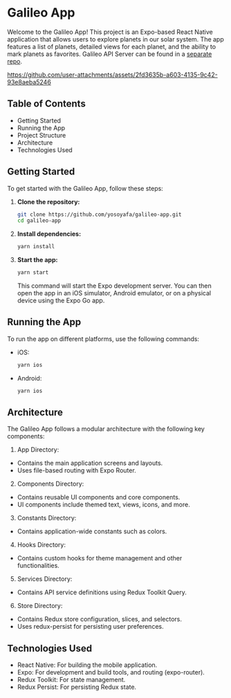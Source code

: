 # Galileo App

Welcome to the Galileo App! This project is an Expo-based React Native application that allows users to explore planets in our solar system. The app features a list of planets, detailed views for each planet, and the ability to mark planets as favorites.
Galileo API Server can be found in a [separate repo](https://github.com/yosoyafa/galileo-server).

https://github.com/user-attachments/assets/2fd3635b-a603-4135-9c42-93e8aeba5246

## Table of Contents

- Getting Started
- Running the App
- Project Structure
- Architecture
- Technologies Used

## Getting Started

To get started with the Galileo App, follow these steps:

1. **Clone the repository:**

   ```sh
   git clone https://github.com/yosoyafa/galileo-app.git
   cd galileo-app
   ```

2. **Install dependencies:**

    ```sh
   yarn install
   ```

3. **Start the app:**

    ```sh
   yarn start
   ```
   This command will start the Expo development server. You can then open the app in an iOS simulator, Android emulator, or on a physical device using the Expo Go app.

## Running the App

To run the app on different platforms, use the following commands:

- iOS:
   ```sh
   yarn ios
   ```

- Android:
   ```sh
   yarn ios
   ```

## Architecture
The Galileo App follows a modular architecture with the following key components:

1. App Directory:

- Contains the main application screens and layouts.
- Uses file-based routing with Expo Router.

2. Components Directory:

- Contains reusable UI components and core components.
- UI components include themed text, views, icons, and more.

3. Constants Directory:

- Contains application-wide constants such as colors.

4. Hooks Directory:

- Contains custom hooks for theme management and other functionalities.

5. Services Directory:

- Contains API service definitions using Redux Toolkit Query.

6. Store Directory:

- Contains Redux store configuration, slices, and selectors.
- Uses redux-persist for persisting user preferences.

## Technologies Used
- React Native: For building the mobile application.
- Expo: For development and build tools, and routing (expo-router).
- Redux Toolkit: For state management.
- Redux Persist: For persisting Redux state.
